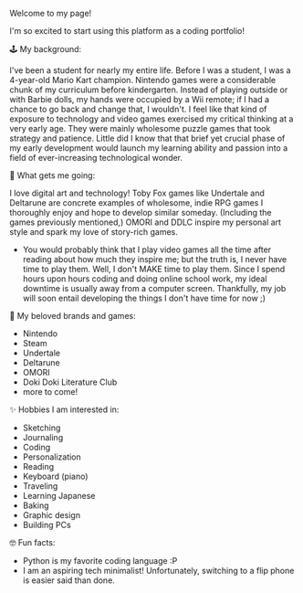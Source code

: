                                                                                                                                                                                                                                                                      
Welcome to my page!    

I'm so excited to start using this platform as a coding portfolio! 

🕹️ My background: 

I've been a student for nearly my entire life. Before I was a student, I was a 4-year-old Mario Kart champion. Nintendo games were a considerable chunk of my curriculum before kindergarten. 
Instead of playing outside or with Barbie dolls, my hands were occupied by a Wii remote; if I had a chance to go back and change that, I wouldn't. I feel like that kind of exposure to technology and
video games exercised my critical thinking at a very early age. They were mainly wholesome puzzle games that took strategy and patience. Little did I know that that brief yet crucial phase of my early development would 
launch my learning ability and passion into a field of ever-increasing technological wonder.

🎇 What gets me going:

I love digital art and technology! Toby Fox games like Undertale and Deltarune are concrete examples of wholesome, indie RPG games I thoroughly enjoy and hope to develop similar someday. 
(Including the games previously mentioned,) OMORI and DDLC inspire my personal art style and spark my love of story-rich games.
- You would probably think that I play video games all the time after reading about how much they inspire me; but the truth is, I never have time to play them. Well, I don't MAKE time to play them.
  Since I spend hours upon hours coding and doing online school work, my ideal downtime is usually away from a computer screen. Thankfully, my job will soon entail developing the things I don't have time for now ;)

👾 My beloved brands and games:

- Nintendo
- Steam
- Undertale
- Deltarune
- OMORI
- Doki Doki Literature Club
- more to come!

✨ Hobbies I am interested in:

- Sketching
- Journaling
- Coding
- Personalization
- Reading
- Keyboard (piano)
- Traveling
- Learning Japanese
- Baking
- Graphic design
- Building PCs

🤓 Fun facts:

- Python is my favorite coding language :P
- I am an aspiring tech minimalist! Unfortunately, switching to a flip phone is easier said than done.
